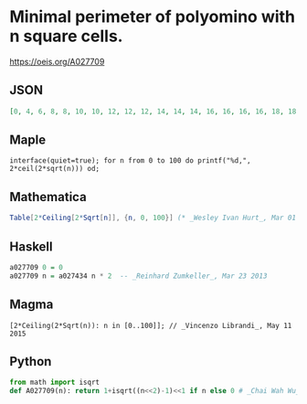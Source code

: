 # Minimal perimeter of polyomino with n square cells\.
https://oeis.org/A027709
## JSON
```JSON
[0, 4, 6, 8, 8, 10, 10, 12, 12, 12, 14, 14, 14, 16, 16, 16, 16, 18, 18, 18, 18, 20, 20, 20, 20, 20, 22, 22, 22, 22, 22, 24, 24, 24, 24, 24, 24, 26, 26, 26, 26, 26, 26, 28, 28, 28, 28, 28, 28, 28, 30, 30, 30, 30, 30, 30, 30, 32, 32, 32, 32, 32, 32, 32, 32, 34, 34, 34, 34, 34, 34]
```
## Maple
```Maple
interface(quiet=true); for n from 0 to 100 do printf("%d,", 2*ceil(2*sqrt(n))) od;
```
## Mathematica
```Mathematica
Table[2*Ceiling[2*Sqrt[n]], {n, 0, 100}] (* _Wesley Ivan Hurt_, Mar 01 2014 *)
```
## Haskell
```Haskell
a027709 0 = 0
a027709 n = a027434 n * 2  -- _Reinhard Zumkeller_, Mar 23 2013
```
## Magma
```Magma
[2*Ceiling(2*Sqrt(n)): n in [0..100]]; // _Vincenzo Librandi_, May 11 2015
```
## Python
```Python
from math import isqrt
def A027709(n): return 1+isqrt((n<<2)-1)<<1 if n else 0 # _Chai Wah Wu_, Jul 28 2022
```
